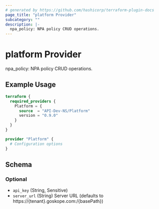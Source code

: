 ```yaml
---
# generated by https://github.com/hashicorp/terraform-plugin-docs
page_title: "platform Provider"
subcategory: ""
description: |-
  npa_policy: NPA policy CRUD operations.
---
```


# platform Provider

npa_policy: NPA policy CRUD operations.

## Example Usage

```terraform
terraform {
  required_providers {
    Platform = {
      source  = "API-Dev-NS/Platform"
      version = "0.9.0"
    }
  }
}

provider "Platform" {
  # Configuration options
}
```

<!-- schema generated by tfplugindocs -->
## Schema

### Optional

- `api_key` (String, Sensitive)
- `server_url` (String) Server URL (defaults to https://{tenant}.goskope.com:/{basePath})
